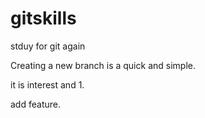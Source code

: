 # gitskills
stduy for git again

Creating a new branch is a quick and simple.


it is interest and 1.



add feature.

